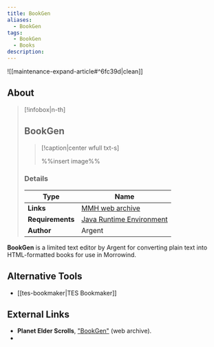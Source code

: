 ```yaml
---
title: BookGen
aliases:
  - BookGen
tags:
  - BookGen
  - Books
description:
---
```


![[maintenance-expand-article#^6fc39d|clean]]

## About

> [!infobox|n-th]
> 
> ## BookGen
> 
> > [!caption|center wfull txt-s]
> > 
> > %%insert image%%
> > 
> 
> ### Details
> 
> | Type | Name |
> | --- | --- |
> | **Links** | [MMH web archive](https://web.archive.org/web/20161103134146/http://mw.modhistory.com/download-95-11669) |
> | **Requirements** | [Java Runtime Environment](https://www.java.com/en/download/manual.jsp) |
> | **Author** | Argent |

**BookGen** is a limited text editor by Argent for converting plain text into HTML-formatted books for use in Morrowind.

## Alternative Tools

- [[tes-bookmaker|TES Bookmaker]]

## External Links

- **Planet Elder Scrolls**, ["BookGen"](https://web.archive.org/web/20130402222200/http://planetelderscrolls.gamespy.com/View.php?view=Utilities.Detail&id=11) (web archive).
- 